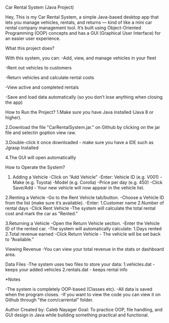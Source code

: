  Car Rental System (Java Project)

Hey, 
This is my Car Rental System, a simple Java-based desktop app that lets you manage vehicles, rentals, and returns — kind of like a mini car rental company management tool.
It’s built using Object-Oriented Programming (OOP) concepts and has a GUI (Graphical User Interface) for an easier user experience.

What this project does?

With this system, you can:
-Add, view, and manage vehicles in your fleet

-Rent out vehicles to customers

-Return vehicles and calculate rental costs

-View active and completed rentals

-Save and load data automatically (so you don’t lose anything when closing the app)

How to Run the Project?
1.Make sure you have Java installed (Java 8 or higher).

2.Download the file "CarRentalSystem.jar." on GIthub by clicking on the jar file and selectin goption view raw.

3.Double-click it once downloaded - make sure you have a IDE such as Jgrasp Installed

4.The GUI will open automaticallly 

How to Operate the System?
1. Adding a Vehicle
-Click on “Add Vehicle”
-Enter: Vehicle ID (e.g. V001)
-Make (e.g. Toyota)
-Model (e.g. Corolla)
-Price per day (e.g. 450)
-Click Save/Add - Your new vehicle will now appear in the vehicle list.

 2.Renting a Vehicle
-Go to the Rent Vehicle tab/button.
-Choose a Vehicle ID from the list (make sure it’s available).
-Enter:
1.Customer name
2.Number of rental days
-Click Rent Vehicle
-The system will calculate the total rental cost and mark the car as “Rented.”

3.Returning a Vehicle
-Open the Return Vehicle section.
-Enter the Vehicle ID of the rented car.
-The system will automatically calculate:
1.Days rented
2.Total revenue earned
-Click Return Vehicle - The vehicle will be set back to “Available.”

Viewing Revenue
-You can view your total revenue in the stats or dashboard area.

Data Files
-The system uses two files to store your data:
1.vehicles.dat - keeps your added vehicles
2.rentals.dat - keeps rental info


*Notes

-The system is completely OOP-based (Classes etc).
-All data is saved when the program closes.
-If you want to view the code you can view it on Github through "the com/carrental" folder.

Author
Created by: Caleb Nayager
Goal: To practice OOP, file handling, and GUI design in Java while building something practical and functional.
